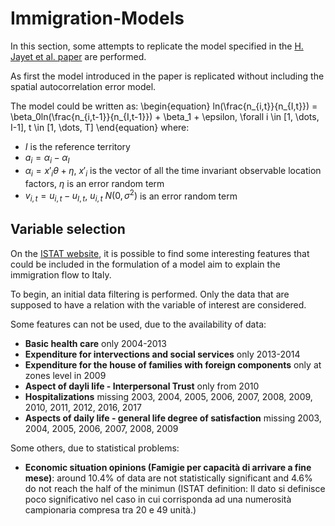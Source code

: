 # Immigration-Models

In this section, some attempts to replicate the model specified in the [H. Jayet et al. paper](http://www.jstor.org/stable/41219121?casa_token=kWQZrm4oyF0AAAAA:KeWFnUzB0a35pI6h39ZjcK8jd4njelxV-w_oC98qZM2nro4pkyqIyrDON1KmTmVz7zfRrIvDY3xOU1ws2aQgkOANz_hYo-nkw0SGTtgDH2jGgG9k9g&seq=1#page_scan_tab_contents) are performed.

As first the model introduced in the paper is replicated without including the spatial autocorrelation error model.

The model could be written as:
\begin{equation}
ln(\frac{n_{i,t}}{n_{I,t}}) = \beta_0ln(\frac{n_{i,t-1}}{n_{I,t-1}}) + \beta_1 + \epsilon, \forall i \in [1, \dots, I-1], t \in [1, \dots, T]
\end{equation}
where:
- $I$ is the reference territory
- $a_i = \alpha_i - \alpha_I$
- $\alpha_i = x'_{i} \theta + \eta$, $x'_i$ is the vector of all the time invariant observable location factors, $\eta$ is an error random term
- $v_{i,t} = u_{i,t} - u_{I, t}$, $u_{i,t} ~ N(0, \sigma^2)$ is an error random term 

## Variable selection
On the [ISTAT website](http://dati.istat.it/#), it is possible to find some interesting features that could be included in the formulation of a model aim to explain the immigration flow to Italy.

To begin, an initial data filtering is performed. Only the data that are supposed to have a relation with the variable of interest are considered.

Some features can not be used, due to the availability of data:
- **Basic health care** only 2004-2013
- **Expenditure for intervections and social services** only 2013-2014
- **Expenditure for the house of families with foreign components** only at zones level in 2009
- **Aspect of dayli life - Interpersonal Trust** only from 2010
- **Hospitalizations** missing 2003, 2004, 2005, 2006, 2007, 2008, 2009, 2010, 2011, 2012, 2016, 2017
- **Aspects of daily life - general life degree of satisfaction** missing 2003, 2004, 2005, 2006, 2007, 2008, 2009

Some others, due to statistical problems:
- **Economic situation opinions (Famigie per capacità di arrivare a fine mese)**: around 10.4% of data are not statistically significant and 4.6% do not reach the half of the minimun (ISTAT definition: Il dato si definisce poco significativo nel caso in cui corrisponda ad una numerosità campionaria compresa tra 20 e 49 unità.)
